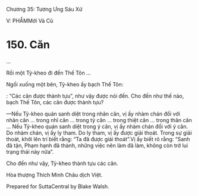  

Chương 35: Tương Ưng Sáu Xứ

V: PHẨMMới Và Cũ

# 150\. Căn

…

Rồi một Tỷ-kheo đi đến Thế Tôn …

Ngồi xuống một bên, Tỷ-kheo ấy bạch Thế Tôn:

: “Các căn được thành tựu”, như vậy được nói đến. Cho đến như thế nào, bạch Thế Tôn, các căn được thành tựu?

—Nếu Tỷ-kheo quán sanh diệt trong nhãn căn, vị ấy nhàm chán đối với nhãn căn … trong nhĩ căn … trong tỷ căn … trong thiệt căn … trong thân căn … Nếu Tỷ-kheo quán sanh diệt trong ý căn, vị ấy nhàm chán đối với ý căn. Do nhàm chán, vị ấy ly tham. Do ly tham, vị ấy được giải thoát. Trong sự giải thoát, khởi lên trí biết rằng: “Ta đã được giải thoát”.Vị ấy biết rõ rằng: “Sanh đã tận, Phạm hạnh đã thành, những việc nên làm đã làm, không còn trở lui trạng thái này nữa”.

Cho đến như vậy, Tỷ-kheo thành tựu các căn.

Hòa thượng Thích Minh Châu dịch Việt.

Prepared for SuttaCentral by Blake Walsh.